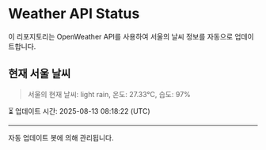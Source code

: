 
# Weather API Status

이 리포지토리는 OpenWeather API를 사용하여 서울의 날씨 정보를 자동으로 업데이트합니다.

## 현재 서울 날씨
> 서울의 현재 날씨: light rain, 온도: 27.33°C, 습도: 97%

⏳ 업데이트 시간: 2025-08-13 08:18:22 (UTC)

---
자동 업데이트 봇에 의해 관리됩니다.
